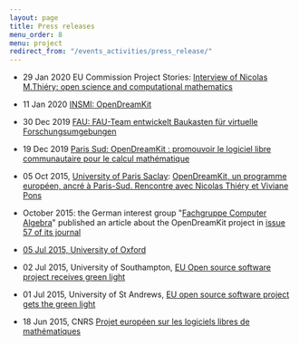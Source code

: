 ```yaml
---
layout: page
title: Press releases
menu_order: 8
menu: project
redirect_from: "/events_activities/press_release/"
---
```


* 29 Jan 2020 EU Commission Project Stories: [Interview of Nicolas M.Thiéry: open science and computational mathematics](https://ec.europa.eu/digital-single-market/en/news/interview-nicolas-mthiery-open-science-service-computational-mathematics)
* 11 Jan 2020 [INSMI: OpenDreamKit](http://www.cnrs.fr/insmi/spip.php?article3475)
* 30 Dec 2019 [FAU: FAU-Team entwickelt Baukasten für virtuelle Forschungsumgebungen](https://www.fau.de/2019/12/news/wissenschaft/werkzeuge-fuer-die-wissensgemeinschaft/)
* 19 Dec 2019 [Paris Sud: OpenDreamKit : promouvoir le logiciel libre communautaire pour le calcul mathématique](http://www.actu.u-psud.fr/fr/recherche/actualites-2019/opendreamkit-promouvoir-le-logiciel-libre-communautaire-pour-le-calcul-mathematique.html)

* 05 Oct 2015, [University of Paris Saclay](https://www.universite-paris-saclay.fr/en): [OpenDreamKit, un programme européen, ancré à Paris-Sud. Rencontre avec Nicolas Thiéry et Viviane Pons](http://www.media-paris-saclay.fr/opendreamkit-un-programme-europeen-ancre-a-paris-sud-rencontre-avec-nicolas-thiery-et-viviane-pons/)
* October 2015: the German interest group "[Fachgruppe Computer Algebra](http://www.fachgruppe-computeralgebra.de/)" published an article about the OpenDreamKit project in [issue 57 of its journal](http://www.fachgruppe-computeralgebra.de/data/CA-Rundbrief/car57.pdf)
* [05 Jul 2015, University of Oxford](http://www.cs.ox.ac.uk/news/954-full.html)
* 02 Jul 2015, University of Southampton, [EU Open source software project receives green light](http://cmg.soton.ac.uk/news/2015/07/open-source-software-project-receives-green/)
* 01 Jul 2015, University of St Andrews, [EU open source software project gets the green light](http://www.st-andrews.ac.uk/news/archive/2015/title,263113,en.php)
* 18 Jun 2015, CNRS [Projet européen sur les logiciels libres de mathématiques](http://www.cnrs.fr/CNRS-Hebdo/aquitaine/lettre.php?numero=664#actu13784)

